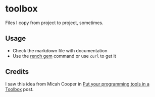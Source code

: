 # toolbox

Files I copy from project to project, sometimes.

## Usage

* Check the markdown file with documentation
* Use the [rench gem](https://github.com/mrmicahcooper/rench) command or use ```curl``` to get it

## Credits

I saw this idea from Micah Cooper in [Put your programming tools in a Toolbox](http://hashrocket.com/blog/posts/put-your-programming-tools-in-a-toolbox) post.
